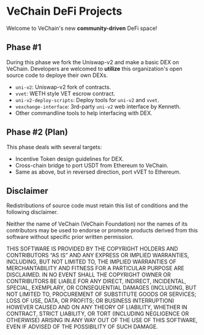 # VeChain DeFi Projects

Welcome to VeChain's new **community-driven** DeFi space!

## Phase #1

During this phase we fork the Uniswap-v2 and make a basic DEX on VeChain.
Developers are welcomed to **utilize** this organization's open source code to deploye their own DEXs.

- `uni-v2`: Uniswap-v2 fork of contracts.
- `vvet`: WETH style VET escrow contract.
- `uni-v2-deploy-scripts`: Deploy tools for `uni-v2` and `vvet`.
- `vexchange-interface`: 3rd-party `uni-v2` web interface by Kenneth.
- Other commandline tools to help interfacing with DEX.


## Phase #2 (Plan)

This phase deals with several targets:

- Incentive Token design guidelines for DEX.
- Cross-chain bridge to port USDT from Ethereum to VeChain.
- Same as above, but in reversed direction, port vVET to Ethereum.

## Disclaimer
Redistributions of source code must retain this list of conditions and the following disclaimer.

Neither the name of VeChain (VeChain Foundation) nor the names of its contributors may be used to endorse or promote products derived from this software without specific prior written permission.

THIS SOFTWARE IS PROVIDED BY THE COPYRIGHT HOLDERS AND CONTRIBUTORS “AS IS” AND ANY EXPRESS OR IMPLIED WARRANTIES, INCLUDING, BUT NOT LIMITED TO, THE IMPLIED WARRANTIES OF MERCHANTABILITY AND FITNESS FOR A PARTICULAR PURPOSE ARE DISCLAIMED. IN NO EVENT SHALL THE COPYRIGHT OWNER OR CONTRIBUTORS BE LIABLE FOR ANY DIRECT, INDIRECT, INCIDENTAL, SPECIAL, EXEMPLARY, OR CONSEQUENTIAL DAMAGES (INCLUDING, BUT NOT LIMITED TO, PROCUREMENT OF SUBSTITUTE GOODS OR SERVICES; LOSS OF USE, DATA, OR PROFITS; OR BUSINESS INTERRUPTION) HOWEVER CAUSED AND ON ANY THEORY OF LIABILITY, WHETHER IN CONTRACT, STRICT LIABILITY, OR TORT (INCLUDING NEGLIGENCE OR OTHERWISE) ARISING IN ANY WAY OUT OF THE USE OF THIS SOFTWARE, EVEN IF ADVISED OF THE POSSIBILITY OF SUCH DAMAGE.
